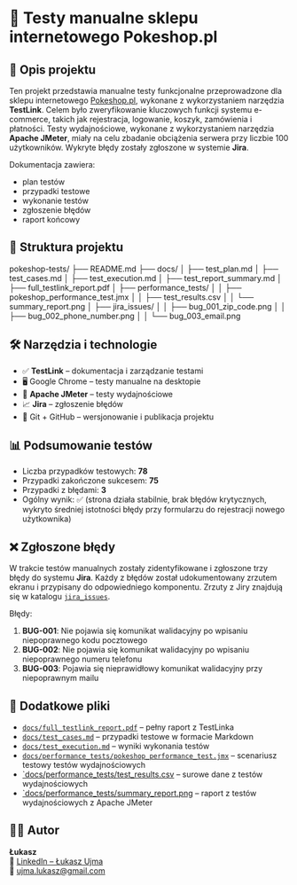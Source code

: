 # 🧪 Testy manualne sklepu internetowego Pokeshop.pl

## 📌 Opis projektu

Ten projekt przedstawia manualne testy funkcjonalne przeprowadzone dla sklepu internetowego [Pokeshop.pl](https://pokeshop.pl), wykonane z wykorzystaniem narzędzia **TestLink**. Celem było zweryfikowanie kluczowych funkcji systemu e-commerce, takich jak rejestracja, logowanie, koszyk, zamówienia i płatności. Testy wydajnościowe, wykonane z wykorzystaniem narzędzia **Apache JMeter**, miały na celu zbadanie obciążenia serwera przy liczbie 100 użytkowników. Wykryte błędy zostały zgłoszone w systemie **Jira**.

Dokumentacja zawiera:
- plan testów
- przypadki testowe
- wykonanie testów
- zgłoszenie błędów
- raport końcowy

## 📂 Struktura projektu

pokeshop-tests/
├── README.md
├── docs/
│   ├── test_plan.md
│   ├── test_cases.md
│   ├── test_execution.md
│   ├── test_report_summary.md
│   ├── full_testlink_report.pdf
│   ├── performance_tests/
│   │    ├── pokeshop_performance_test.jmx
│   │    ├── test_results.csv
│   │    └── summary_report.png
│   ├── jira_issues/
│   │    ├── bug_001_zip_code.png
│   │    ├── bug_002_phone_number.png
│   │    └── bug_003_email.png

## 🛠️ Narzędzia i technologie

- ✅ **TestLink** – dokumentacja i zarządzanie testami
- 🖥️ Google Chrome – testy manualne na desktopie
- 🚀 **Apache JMeter** – testy wydajnościowe
- 📈 **Jira** – zgłoszenie błędów
- 📂 Git + GitHub – wersjonowanie i publikacja projektu

## 📊 Podsumowanie testów

- Liczba przypadków testowych: **78**
- Przypadki zakończone sukcesem: **75**
- Przypadki z błędami: **3**
- Ogólny wynik: ✅ (strona działa stabilnie, brak błędów krytycznych, wykryto średniej istotności błędy przy formularzu do rejestracji nowego użytkownika)

## ❌ Zgłoszone błędy

W trakcie testów manualnych zostały zidentyfikowane i zgłoszone trzy błędy do systemu **Jira**. Każdy z błędów został udokumentowany zrzutem ekranu i przypisany do odpowiedniego komponentu. Zrzuty z Jiry znajdują się w katalogu [`jira_issues`](docs/jira_issues).

Błędy:
1. **BUG-001**: Nie pojawia się komunikat walidacyjny po wpisaniu niepoprawnego kodu pocztowego 
2. **BUG-002**: Nie pojawia się komunikat walidacyjny po wpisaniu niepoprawnego numeru telefonu  
3. **BUG-003**: Pojawia się nieprawidłowy komunikat walidacyjny przy niepoprawnym mailu

## 📎 Dodatkowe pliki

- [`docs/full_testlink_report.pdf`](docs/full_testlink_report.pdf) – pełny raport z TestLinka
- [`docs/test_cases.md`](docs/test_cases.md) – przypadki testowe w formacie Markdown
- [`docs/test_execution.md`](docs/test_execution.md) – wyniki wykonania testów
- [`docs/performance_tests/pokeshop_performance_test.jmx`](docs/performance_tests/pokeshop_performance_test.jmx) – scenariusz testowy testów wydajnościowych
- [`docs/performance_tests/test_results.csv](docs/performance_tests/test_results.csv) – surowe dane z testów wydajnościowych
- [`docs/performance_tests/summary_report.png](docs/performance_tests/summary_report.png) – raport z testów wydajnościowych z Apache JMeter

## 🙋‍♂️ Autor

**Łukasz**  
🔗 [LinkedIn – Łukasz Ujma](https://www.linkedin.com/in/ujma-lukasz)  
📧 ujma.lukasz@gmail.com
